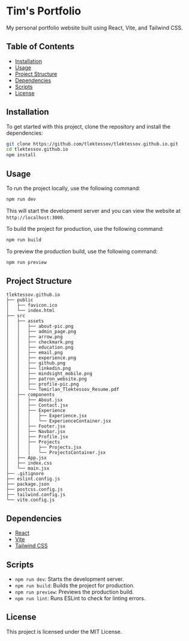# Tim's Portfolio

My personal portfolio website built using React, Vite, and Tailwind CSS.

## Table of Contents

- [Installation](#installation)
- [Usage](#usage)
- [Project Structure](#project-structure)
- [Dependencies](#dependencies)
- [Scripts](#scripts)
- [License](#license)

## Installation

To get started with this project, clone the repository and install the dependencies:

```sh
git clone https://github.com/tlektessov/tlektessov.github.io.git
cd tlektessov.github.io
npm install
```

## Usage

To run the project locally, use the following command:

```sh
npm run dev
```

This will start the development server and you can view the website at `http://localhost:3000`.

To build the project for production, use the following command:

```sh
npm run build
```

To preview the production build, use the following command:

```sh
npm run preview
```

## Project Structure

```filetree
tlektessov.github.io
├── public
│   ├── favicon.ico
│   └── index.html
├── src
│   ├── assets
│   │   ├── about-pic.png
│   │   ├── admin_page.png
│   │   ├── arrow.png
│   │   ├── checkmark.png
│   │   ├── education.png
│   │   ├── email.png
│   │   ├── experience.png
│   │   ├── github.png
│   │   ├── linkedin.png
│   │   ├── mindsight_mobile.png
│   │   ├── patron_website.png
│   │   ├── profile-pic.png
│   │   └── Temirlan_Tlektessov_Resume.pdf
│   ├── components
│   │   ├── About.jsx
│   │   ├── Contact.jsx
│   │   ├── Experience
│   │   │   ├── Experience.jsx
│   │   │   └── ExperienceContainer.jsx
│   │   ├── Footer.jsx
│   │   ├── Navbar.jsx
│   │   ├── Profile.jsx
│   │   ├── Projects
│   │   │   ├── Projects.jsx
│   │   │   └── ProjectsContainer.jsx
│   ├── App.jsx
│   ├── index.css
│   └── main.jsx
├── .gitignore
├── eslint.config.js
├── package.json
├── postcss.config.js
├── tailwind.config.js
└── vite.config.js
```

## Dependencies

- [React](https://reactjs.org/)
- [Vite](https://vitejs.dev/)
- [Tailwind CSS](https://tailwindcss.com/)

## Scripts

- `npm run dev`: Starts the development server.
- `npm run build`: Builds the project for production.
- `npm run preview`: Previews the production build.
- `npm run lint`: Runs ESLint to check for linting errors.

## License

This project is licensed under the MIT License.

